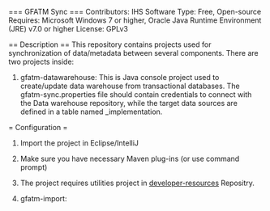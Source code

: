=== GFATM Sync ===
Contributors: IHS
Software Type: Free, Open-source
Requires: Microsoft Windows 7 or higher, Oracle Java Runtime Environment (JRE) v7.0 or higher
License: GPLv3

== Description ==
This repository contains projects used for synchronization of data/metadata between several components. There are two projects inside:

1. gfatm-datawarehouse:
This is Java console project used to create/update data warehouse from transactional databases. The gfatm-sync.properties file should contain credentials to connect with the Data warehouse repository, while the target data sources are defined in a table named _implementation.

= Configuration =
1. Import the project in Eclipse/IntelliJ
2. Make sure you have necessary Maven plug-ins (or use command prompt)
3. The project requires utilities project in [developer-resources](https://git.ihsinformatics.com/team-leaders/developer-resources.git) Repositry.

2. gfatm-import:

